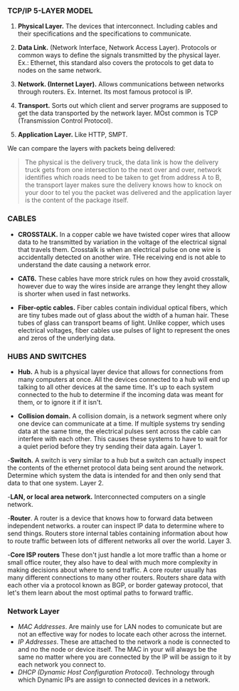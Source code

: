 
### TCP/IP 5-LAYER MODEL

1. **Physical Layer.** The devices that interconnect. Including cables and their specifications and the specifications to communicate.

2. **Data Link.** (Network Interface, Network Access Layer). Protocols or common ways to define the signals transmitted by the physical layer. Ex.: Ethernet, this standard also covers the protocols to get data to nodes on the same network.

3. **Network. (Internet Layer).** Allows communications between networks through routers. Ex. Internet. Its most famous protocol is IP.

4. **Transport.** Sorts out which client and server programs are supposed to get the data transported by the network layer. MOst common is TCP (Transmission Control Protocol). 

5. **Application Layer.** Like HTTP, SMPT.

We can compare the layers with packets being delivered:
> The physical is the delivery truck, the data link is how the delivery truck gets from one intersection to the next over and over, network identifies which roads need to be taken to get from address A to B, the transport layer makes sure the delivery knows how to knock on your door to tel you the packet was delivered and the application layer is the content of the package itself.


### CABLES

- **CROSSTALK.** In a copper cable we have twisted coper wires that alloow data to he transmitted by variation in the voltage of the electrical signal that travels them. Crosstalk is when an electrical pulse on one wire is accidentally detected on another wire. THe receiving end is not able to understand the date causing a network error.

- **CAT6.** These cables have more strick rules on how they avoid crosstalk, however due to way the wires inside are arrange they lenght they allow is shorter when used in fast networks.
  
- **Fiber-optic cables.** Fiber cables contain individual optical fibers, which are tiny tubes made out of glass about the width of a human hair. These tubes of glass can transport beams of light. Unlike copper, which uses electrical voltages, fiber cables use pulses of light to represent the ones and zeros of the underlying data.

### HUBS AND SWITCHES

- **Hub.** A hub is a physical layer device that allows for connections from many computers at once. All the devices connected to a hub will end up talking to all other devices at the same time. It's up to each system connected to the hub to determine if the incoming data was meant for them, or to ignore it if it isn't. 

- **Collision domain.** A collision domain, is a network segment where only one device can communicate at a time. If multiple systems try sending data at the same time, the electrical pulses sent across the cable can interfere with each other. This causes these systems to have to wait for a quiet period before they try sending their data again. Layer 1.

-**Switch.** A switch is very similar to a hub but a switch can actually inspect the contents of the ethernet protocol data being sent around the network. Determine which system the data is intended for and then only send that data to that one system. Layer 2.

-**LAN, or local area network.** Interconnected computers on a single network.

-**Router**. A router is a device that knows how to forward data between independent networks. a router can inspect IP data to determine where to send things. Routers store internal tables containing information about how to route traffic between lots of different networks all over the world. Layer 3. 

-**Core ISP routers** These don't just handle a lot more traffic than a home or small office router, they also have to deal with much more complexity in making decisions about where to send traffic. A core router usually has many different connections to many other routers. Routers share data with each other via a protocol known as BGP, or border gateway protocol, that let's them learn about the most optimal paths to forward traffic. 

### Network Layer

- *MAC Addresses*. Are mainly use for LAN nodes to comunicate but are not an effective way for nodes to locate each other across the internet.
- *IP Addresses*. These are attached to the network a node is connected to and no the node or device itself. The MAC in your will always be the same no matter where you are connected by the IP will be assign to it by each network you connect to.
- *DHCP (Dynamic Host Configuration Protocol)*. Technology through which Dynamic IPs are assign to connected devices in a network.

